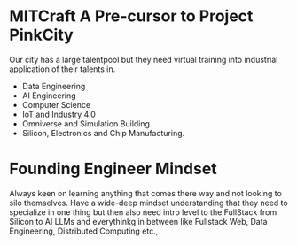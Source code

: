 # MITCraft A Pre-cursor to Project PinkCity

Our city has a large talentpool but they need virtual training into industrial application of their talents in.

- Data Engineering
- AI Engineering
- Computer Science
- IoT and Industry 4.0
- Omniverse and Simulation Building
- Silicon, Electronics and Chip Manufacturing.


# Founding Engineer Mindset

Always keen on learning anything that comes there way and not looking to silo themselves. Have a wide-deep mindset understanding that they need to specialize in one thing but then also need intro level to the FullStack from Silicon to AI LLMs and everythinkg in between like Fullstack Web, Data Engineering, Distributed Computing etc.,
